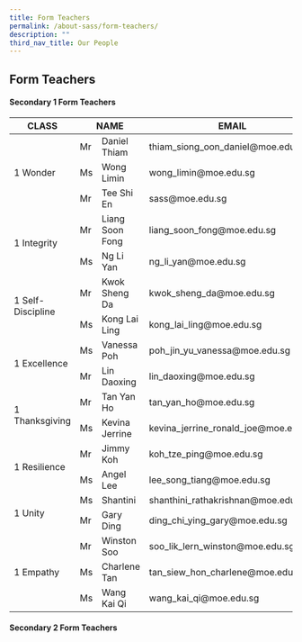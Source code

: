 ```yaml
---
title: Form Teachers
permalink: /about-sass/form-teachers/
description: ""
third_nav_title: Our People
---
```

## Form Teachers

#### Secondary 1 Form Teachers

<table>
<thead>
  <tr>
    <th>CLASS</th>
    <th colspan="2">NAME</th>
    <th>EMAIL</th>
  </tr>
</thead>
<tbody>
  <tr>
    <td rowspan="3">1 Wonder</td>
    <td>Mr</td>
    <td>Daniel Thiam</td>
    <td>thiam_siong_oon_daniel@moe.edu.sg</td>
  </tr>
  <tr>
    <td>Ms</td>
    <td>Wong Limin</td>
      <td>wong_limin@moe.edu.sg</td>
  </tr>
	  <tr>
    <td>Mr</td>
    <td>Tee Shi En</td>
    <td>sass@moe.edu.sg</td>
  <tr>
    <td rowspan="2">1 Integrity</td>
    <td>Mr</td>
    <td>Liang Soon Fong</td>
    <td>liang_soon_fong@moe.edu.sg</td>
  </tr>
  <tr>
    <td>Ms</td>
    <td>Ng Li Yan</td>
    <td>ng_li_yan@moe.edu.sg</td>
  </tr>
  <tr>
    <td rowspan="2">1 Self- Discipline</td>
    <td>Mr</td>
    <td>Kwok Sheng Da</td>
    <td>kwok_sheng_da@moe.edu.sg</td>
  </tr>
  <tr>
    <td>Ms</td>
    <td>Kong Lai Ling</td>
    <td>kong_lai_ling@moe.edu.sg</td>
  </tr>
  <tr>
    <td rowspan="2">1 Excellence</td>
    <td>Ms</td>
    <td>Vanessa Poh</td>
    <td>poh_jin_yu_vanessa@moe.edu.sg</td>
  </tr>
  <tr>
    <td>Mr</td>
    <td>Lin Daoxing</td>
    <td>lin_daoxing@moe.edu.sg</td>
  </tr>
  <tr>
    <td rowspan="2">1 Thanksgiving</td>
    <td>Mr </td>
    <td>Tan Yan Ho</td>
    <td>tan_yan_ho@moe.edu.sg</td>
  </tr>
  <tr>
    <td>Ms</td>
    <td>Kevina Jerrine</td>
    <td>kevina_jerrine_ronald_joe@moe.edu.sg</td>
  </tr>
  <tr>
    <td rowspan="2">1 Resilience</td>
    <td>Mr </td>
    <td>Jimmy Koh</td>
    <td>koh_tze_ping@moe.edu.sg</td>
  </tr>
  <tr>
    <td>Ms</td>
    <td>Angel Lee</td>
    <td>lee_song_tiang@moe.edu.sg</td>
  </tr>
  <tr>
    <td rowspan="2">1 Unity</td>
    <td>Ms</td>
    <td>Shantini</td>
    <td>shanthini_rathakrishnan@moe.edu.sg</td>
  </tr>
  <tr>
    <td>Mr </td>
    <td>Gary Ding</td>
    <td>ding_chi_ying_gary@moe.edu.sg</td>
  </tr>
	  <tr>
    <td rowspan="3">1 Empathy</td>
    <td>Mr</td>
    <td>Winston Soo</td>
    <td>soo_lik_lern_winston@moe.edu.sg</td>
  </tr>
  <tr>
    <td>Ms </td>
    <td>Charlene Tan</td>
    <td>tan_siew_hon_charlene@moe.edu.sg</td>
  </tr>
	<tr>
    <td>Ms </td>
    <td>Wang Kai Qi</td>
    <td>wang_kai_qi@moe.edu.sg</td>
  </tr>
	</table>

#### Secondary 2 Form Teachers